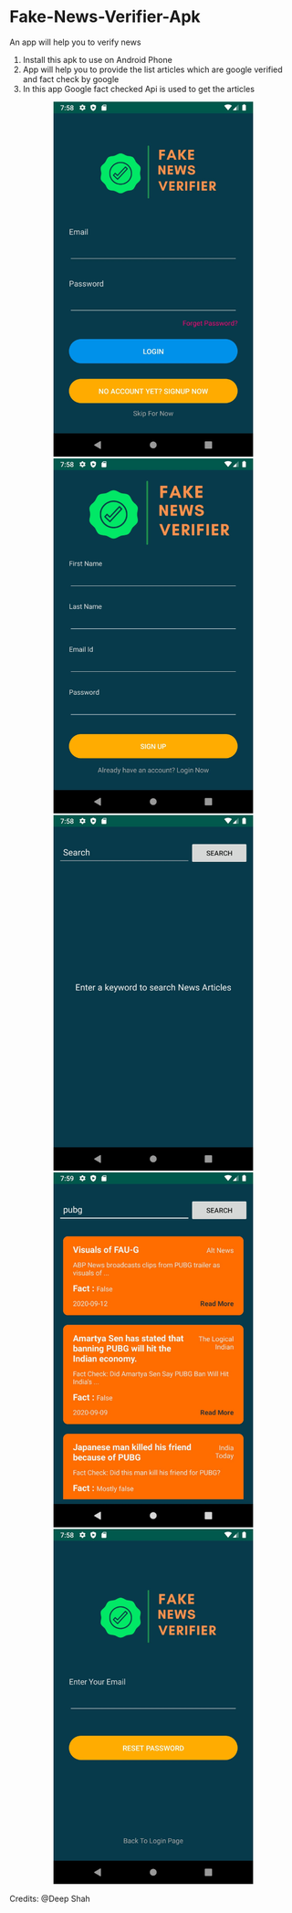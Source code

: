 # Fake-News-Verifier-Apk
An app will help you to verify news

1. Install this apk to use on Android Phone
2. App will help you to provide the list articles which are google verified and fact check by google
3. In this app Google fact checked Api is used to get the articles

<p align="center">
  <img src="https://github.com/Deeps966/Fake-News-Verifier/blob/main/Login%20Page.jpg" width="350" title="Login Page">
  <img src="https://github.com/Deeps966/Fake-News-Verifier/blob/main/Signup%20Page.jpg" width="350" title="hover text">
  <img src="https://github.com/Deeps966/Fake-News-Verifier/blob/main/Dashboard%20page.jpg" width="350" title="hover text">
  <img src="https://github.com/Deeps966/Fake-News-Verifier/blob/main/Search%20Page.jpg" width="350" title="hover text">
  <img src="https://github.com/Deeps966/Fake-News-Verifier/blob/main/Forget%20Pass%20Page.jpg" width="350" title="hover text">  
</p>

Credits: @Deep Shah
